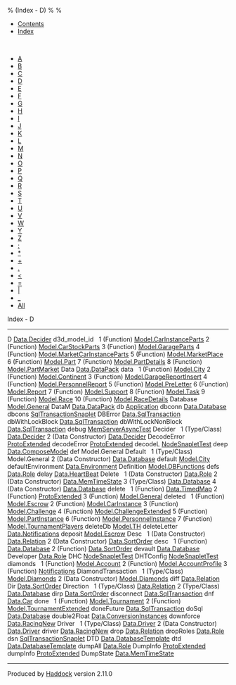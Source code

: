 % (Index - D)
% 
% 

-   [Contents](index.html)
-   [Index](doc-index.html)

 

-   [A](doc-index-A.html)
-   [B](doc-index-B.html)
-   [C](doc-index-C.html)
-   [D](doc-index-D.html)
-   [E](doc-index-E.html)
-   [F](doc-index-F.html)
-   [G](doc-index-G.html)
-   [H](doc-index-H.html)
-   [I](doc-index-I.html)
-   [J](doc-index-J.html)
-   [K](doc-index-K.html)
-   [L](doc-index-L.html)
-   [M](doc-index-M.html)
-   [N](doc-index-N.html)
-   [O](doc-index-O.html)
-   [P](doc-index-P.html)
-   [Q](doc-index-Q.html)
-   [R](doc-index-R.html)
-   [S](doc-index-S.html)
-   [T](doc-index-T.html)
-   [U](doc-index-U.html)
-   [V](doc-index-V.html)
-   [W](doc-index-W.html)
-   [Y](doc-index-Y.html)
-   [Z](doc-index-Z.html)
-   [:](doc-index-58.html)
-   [\*](doc-index-42.html)
-   [+](doc-index-43.html)
-   [.](doc-index-46.html)
-   [\<](doc-index-60.html)
-   [=](doc-index-61.html)
-   [|](doc-index-124.html)
-   [\_](doc-index-95.html)
-   [All](doc-index-All.html)

Index - D

  ---------------------- ----------------------------------------------------------------------------------
  D                      [Data.Decider](Data-Decider.html#t:D)
  d3d\_model\_id          
  1 (Function)           [Model.CarInstanceParts](Model-CarInstanceParts.html#v:d3d_model_id)
  2 (Function)           [Model.CarStockParts](Model-CarStockParts.html#v:d3d_model_id)
  3 (Function)           [Model.GarageParts](Model-GarageParts.html#v:d3d_model_id)
  4 (Function)           [Model.MarketCarInstanceParts](Model-MarketCarInstanceParts.html#v:d3d_model_id)
  5 (Function)           [Model.MarketPlace](Model-MarketPlace.html#v:d3d_model_id)
  6 (Function)           [Model.Part](Model-Part.html#v:d3d_model_id)
  7 (Function)           [Model.PartDetails](Model-PartDetails.html#v:d3d_model_id)
  8 (Function)           [Model.PartMarket](Model-PartMarket.html#v:d3d_model_id)
  Data                   [Data.DataPack](Data-DataPack.html#t:Data)
  data                    
  1 (Function)           [Model.City](Model-City.html#v:data)
  2 (Function)           [Model.Continent](Model-Continent.html#v:data)
  3 (Function)           [Model.GarageReportInsert](Model-GarageReportInsert.html#v:data)
  4 (Function)           [Model.PersonnelReport](Model-PersonnelReport.html#v:data)
  5 (Function)           [Model.PreLetter](Model-PreLetter.html#v:data)
  6 (Function)           [Model.Report](Model-Report.html#v:data)
  7 (Function)           [Model.Support](Model-Support.html#v:data)
  8 (Function)           [Model.Task](Model-Task.html#v:data)
  9 (Function)           [Model.Race](Model-Race.html#v:data)
  10 (Function)          [Model.RaceDetails](Model-RaceDetails.html#v:data)
  Database               [Model.General](Model-General.html#t:Database)
  DataM                  [Data.DataPack](Data-DataPack.html#t:DataM)
  db                     [Application](Application.html#v:db)
  dbconn                 [Data.Database](Data-Database.html#v:dbconn)
  dbcons                 [SqlTransactionSnaplet](SqlTransactionSnaplet.html#v:dbcons)
  DBError                [Data.SqlTransaction](Data-SqlTransaction.html#v:DBError)
  dbWithLockBlock        [Data.SqlTransaction](Data-SqlTransaction.html#v:dbWithLockBlock)
  dbWithLockNonBlock     [Data.SqlTransaction](Data-SqlTransaction.html#v:dbWithLockNonBlock)
  debug                  [MemServerAsyncTest](MemServerAsyncTest.html#v:debug)
  Decider                 
  1 (Type/Class)         [Data.Decider](Data-Decider.html#t:Decider)
  2 (Data Constructor)   [Data.Decider](Data-Decider.html#v:Decider)
  DecodeError            [ProtoExtended](ProtoExtended.html#v:DecodeError)
  decodeError            [ProtoExtended](ProtoExtended.html#v:decodeError)
  decodeL                [NodeSnapletTest](NodeSnapletTest.html#v:decodeL)
  deep                   [Data.ComposeModel](Data-ComposeModel.html#v:deep)
  def                    Model.General
  Default                 
  1 (Type/Class)         Model.General
  2 (Data Constructor)   [Data.Database](Data-Database.html#v:Default)
  default                [Model.City](Model-City.html#v:default)
  defaultEnvironment     [Data.Environment](Data-Environment.html#v:defaultEnvironment)
  Definition             [Model.DBFunctions](Model-DBFunctions.html#t:Definition)
  defs                   [Data.Role](Data-Role.html#v:defs)
  delay                  [Data.HeartBeat](Data-HeartBeat.html#v:delay)
  Delete                  
  1 (Data Constructor)   [Data.Role](Data-Role.html#v:Delete)
  2 (Data Constructor)   [Data.MemTimeState](Data-MemTimeState.html#v:Delete)
  3 (Type/Class)         [Data.Database](Data-Database.html#t:Delete)
  4 (Data Constructor)   [Data.Database](Data-Database.html#v:Delete)
  delete                  
  1 (Function)           [Data.TimedMap](Data-TimedMap.html#v:delete)
  2 (Function)           [ProtoExtended](ProtoExtended.html#v:delete)
  3 (Function)           [Model.General](Model-General.html#v:delete)
  deleted                 
  1 (Function)           [Model.Escrow](Model-Escrow.html#v:deleted)
  2 (Function)           [Model.CarInstance](Model-CarInstance.html#v:deleted)
  3 (Function)           [Model.Challenge](Model-Challenge.html#v:deleted)
  4 (Function)           [Model.ChallengeExtended](Model-ChallengeExtended.html#v:deleted)
  5 (Function)           [Model.PartInstance](Model-PartInstance.html#v:deleted)
  6 (Function)           [Model.PersonnelInstance](Model-PersonnelInstance.html#v:deleted)
  7 (Function)           [Model.TournamentPlayers](Model-TournamentPlayers.html#v:deleted)
  deleteDb               [Model.TH](Model-TH.html#v:deleteDb)
  deleteLetter           [Data.Notifications](Data-Notifications.html#v:deleteLetter)
  deposit                [Model.Escrow](Model-Escrow.html#v:deposit)
  Desc                    
  1 (Data Constructor)   [Data.Relation](Data-Relation.html#v:Desc)
  2 (Data Constructor)   [Data.SortOrder](Data-SortOrder.html#v:Desc)
  desc                    
  1 (Function)           [Data.Database](Data-Database.html#v:desc)
  2 (Function)           [Data.SortOrder](Data-SortOrder.html#v:desc)
  devault                [Data.Database](Data-Database.html#v:devault)
  Developer              [Data.Role](Data-Role.html#v:Developer)
  DHC                    [NodeSnapletTest](NodeSnapletTest.html#v:DHC)
  DHTConfig              [NodeSnapletTest](NodeSnapletTest.html#t:DHTConfig)
  diamonds                
  1 (Function)           [Model.Account](Model-Account.html#v:diamonds)
  2 (Function)           [Model.AccountProfile](Model-AccountProfile.html#v:diamonds)
  3 (Function)           [Notifications](Notifications.html#v:diamonds)
  DiamondTransaction      
  1 (Type/Class)         [Model.Diamonds](Model-Diamonds.html#t:DiamondTransaction)
  2 (Data Constructor)   [Model.Diamonds](Model-Diamonds.html#v:DiamondTransaction)
  diff                   [Data.Relation](Data-Relation.html#v:diff)
  Dir                    [Data.SortOrder](Data-SortOrder.html#t:Dir)
  Direction               
  1 (Type/Class)         [Data.Relation](Data-Relation.html#t:Direction)
  2 (Type/Class)         [Data.Database](Data-Database.html#t:Direction)
  dirp                   [Data.SortOrder](Data-SortOrder.html#v:dirp)
  disconnect             [Data.SqlTransaction](Data-SqlTransaction.html#v:disconnect)
  dnf                    [Data.Car](Data-Car.html#v:dnf)
  done                    
  1 (Function)           [Model.Tournament](Model-Tournament.html#v:done)
  2 (Function)           [Model.TournamentExtended](Model-TournamentExtended.html#v:done)
  doneFuture             [Data.SqlTransaction](Data-SqlTransaction.html#v:doneFuture)
  doSql                  [Data.Database](Data-Database.html#v:doSql)
  double2Float           [Data.ConversionInstances](Data-ConversionInstances.html#v:double2Float)
  downforce              [Data.RacingNew](Data-RacingNew.html#v:downforce)
  Driver                  
  1 (Type/Class)         [Data.Driver](Data-Driver.html#t:Driver)
  2 (Data Constructor)   [Data.Driver](Data-Driver.html#v:Driver)
  driver                 [Data.RacingNew](Data-RacingNew.html#v:driver)
  drop                   [Data.Relation](Data-Relation.html#v:drop)
  dropRoles              [Data.Role](Data-Role.html#v:dropRoles)
  dsn                    [SqlTransactionSnaplet](SqlTransactionSnaplet.html#v:dsn)
  DTD                    [Data.DatabaseTemplate](Data-DatabaseTemplate.html#t:DTD)
  dtd                    [Data.DatabaseTemplate](Data-DatabaseTemplate.html#v:dtd)
  dumpAll                [Data.Role](Data-Role.html#v:dumpAll)
  DumpInfo               [ProtoExtended](ProtoExtended.html#v:DumpInfo)
  dumpInfo               [ProtoExtended](ProtoExtended.html#v:dumpInfo)
  DumpState              [Data.MemTimeState](Data-MemTimeState.html#v:DumpState)
  ---------------------- ----------------------------------------------------------------------------------

Produced by [Haddock](http://www.haskell.org/haddock/) version 2.11.0
